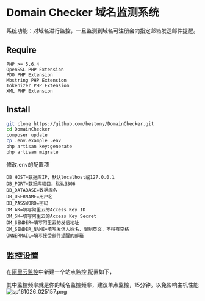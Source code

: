 # Domain Checker 域名监测系统

系统功能：对域名进行监控，一旦监测到域名可注册会向指定邮箱发送邮件提醒。

## Require
    PHP >= 5.6.4
    OpenSSL PHP Extension
    PDO PHP Extension
    Mbstring PHP Extension
    Tokenizer PHP Extension
    XML PHP Extension
## Install 
```bash
git clone https://github.com/bestony/DomainChecker.git
cd DomainChecker 
composer update 
cp .env.example .env
php artisan key:generate
php artisan migrate
```
修改.env的配置项
```
DB_HOST=数据库IP，默认localhost或127.0.0.1
DB_PORT=数据库端口，默认3306
DB_DATABASE=数据库名
DB_USERNAME=用户名
DB_PASSWORD=密码
DM_AK=填写阿里云的Access Key ID
DM_SK=填写阿里云的Access Key Secret	
DM_SENDER=填写阿里云的发信地址
DM_SENDER_NAME=填写发信人姓名，限制英文，不得有空格
OWNERMAIL=填写接受邮件提醒的邮箱
```

## 监控设置
在[阿里云监控](https://cms.console.aliyun.com/#/sites/)中新建一个站点监控,配置如下，

其中监控频率就是你的域名监控频率，建议单点监控，15分钟。以免影响主机性能
![sp161026_025157.png](https://ooo.0o0.ooo/2016/10/25/580fa9f3a9358.png)
